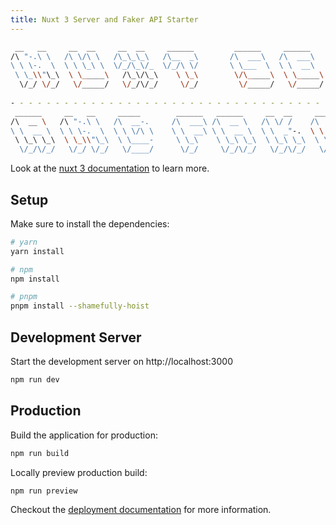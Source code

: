 ```yaml
---
title: Nuxt 3 Server and Faker API Starter
---
```


```sh
 __   __     __  __     __  __     ______         ______     ______     ______     __   __   ______     ______    
/\ "-.\ \   /\ \/\ \   /\_\_\_\   /\__  _\       /\  ___\   /\  ___\   /\  == \   /\ \ / /  /\  ___\   /\  == \   
\ \ \-.  \  \ \ \_\ \  \/_/\_\/_  \/_/\ \/       \ \___  \  \ \  __\   \ \  __<   \ \ \'/   \ \  __\   \ \  __<   
 \ \_\\"\_\  \ \_____\   /\_\/\_\    \ \_\        \/\_____\  \ \_____\  \ \_\ \_\  \ \__|    \ \_____\  \ \_\ \_\ 
  \/_/ \/_/   \/_____/   \/_/\/_/     \/_/         \/_____/   \/_____/   \/_/ /_/   \/_/      \/_____/   \/_/ /_/ 
                                                                                                                  
- - - - - - - - - - - - - - - - - - - - - - - - - - - - - - - - - - - - - - - - - - - - - - - - - - - - - - - - - - -
 ______     __   __     _____        ______   ______     __  __     ______     ______        ______     ______   __    
/\  __ \   /\ "-.\ \   /\  __-.     /\  ___\ /\  __ \   /\ \/ /    /\  ___\   /\  == \      /\  __ \   /\  == \ /\ \   
\ \  __ \  \ \ \-.  \  \ \ \/\ \    \ \  __\ \ \  __ \  \ \  _"-.  \ \  __\   \ \  __<      \ \  __ \  \ \  _-/ \ \ \  
 \ \_\ \_\  \ \_\\"\_\  \ \____-     \ \_\    \ \_\ \_\  \ \_\ \_\  \ \_____\  \ \_\ \_\     \ \_\ \_\  \ \_\    \ \_\ 
  \/_/\/_/   \/_/ \/_/   \/____/      \/_/     \/_/\/_/   \/_/\/_/   \/_____/   \/_/ /_/      \/_/\/_/   \/_/     \/_/                                                      
```
Look at the [nuxt 3 documentation](https://v3.nuxtjs.org) to learn more.

## Setup

Make sure to install the dependencies:

```bash
# yarn
yarn install

# npm
npm install

# pnpm
pnpm install --shamefully-hoist
```

## Development Server

Start the development server on http://localhost:3000

```bash
npm run dev
```

## Production

Build the application for production:

```bash
npm run build
```

Locally preview production build:

```bash
npm run preview
```

Checkout the [deployment documentation](https://v3.nuxtjs.org/docs/deployment) for more information.
